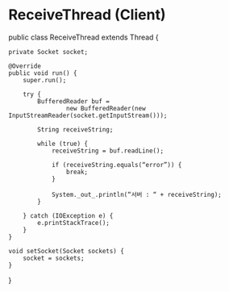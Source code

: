 # ReceiveThread (Client)
public class ReceiveThread extends Thread {

    private Socket socket;

    @Override
    public void run() {
        super.run();

        try {
            BufferedReader buf =
                    new BufferedReader(new InputStreamReader(socket.getInputStream()));

            String receiveString;

            while (true) {
                receiveString = buf.readLine();

                if (receiveString.equals(“error”)) {
                    break;
                }

                System._out_.println(“서버 : “ + receiveString);
            }

        } catch (IOException e) {
            e.printStackTrace();
        }
    }

    void setSocket(Socket sockets) {
        socket = sockets;
    }

}

